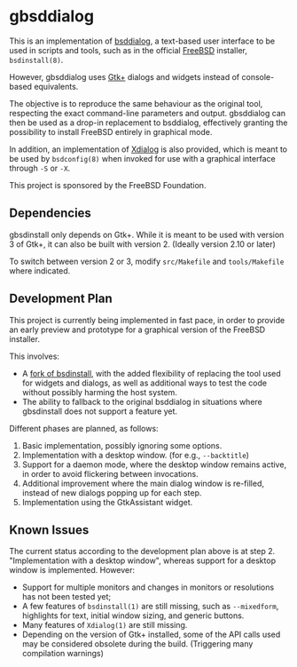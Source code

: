 gbsddialog
==========

This is an implementation of [bsddialog](https://gitlab.com/alfix/bsddialog), a
text-based user interface to be used in scripts and tools, such as in the
official [FreeBSD](https://www.FreeBSD.org) installer, `bsdinstall(8)`.

However, gbsddialog uses [Gtk+](https://gtk.org/) dialogs and widgets instead of
console-based equivalents.

The objective is to reproduce the same behaviour as the original tool,
respecting the exact command-line parameters and output. gbsddialog can then be
used as a drop-in replacement to bsddialog, effectively granting the possibility
to install FreeBSD entirely in graphical mode.

In addition, an implementation of [Xdialog](http://xdialog.free.fr) is also
provided, which is meant to be used by `bsdconfig(8)` when invoked for use with
a graphical interface through `-S` or `-X`.

This project is sponsored by the FreeBSD Foundation.

Dependencies
------------

gbsdinstall only depends on Gtk+. While it is meant to be used with version 3
of Gtk+, it can also be built with version 2. (Ideally version 2.10 or later)

To switch between version 2 or 3, modify `src/Makefile` and `tools/Makefile`
where indicated.

Development Plan
----------------

This project is currently being implemented in fast pace, in order to provide an
early preview and prototype for a graphical version of the FreeBSD installer.

This involves:

- A [fork of bsdinstall](https://github.com/khorben/bsdinstall), with the added
  flexibility of replacing the tool used for widgets and dialogs, as well as
  additional ways to test the code without possibly harming the host system.
- The ability to fallback to the original bsddialog in situations where
  gbsdinstall does not support a feature yet.

Different phases are planned, as follows:

1. Basic implementation, possibly ignoring some options.
1. Implementation with a desktop window. (for e.g., `--backtitle`)
1. Support for a daemon mode, where the desktop window remains active, in order
   to avoid flickering between invocations.
1. Additional improvement where the main dialog window is re-filled, instead of
   new dialogs popping up for each step.
1. Implementation using the GtkAssistant widget.

Known Issues
------------

The current status according to the development plan above is at step 2.
"Implementation with a desktop window", whereas support for a desktop window is
implemented. However:

- Support for multiple monitors and changes in monitors or resolutions has not
  been tested yet;
- A few features of `bsdinstall(1)` are still missing, such as `--mixedform`,
  highlights for text, initial window sizing, and generic buttons.
- Many features of `Xdialog(1)` are still missing.
- Depending on the version of Gtk+ installed, some of the API calls used may be
  considered obsolete during the build. (Triggering many compilation warnings)

